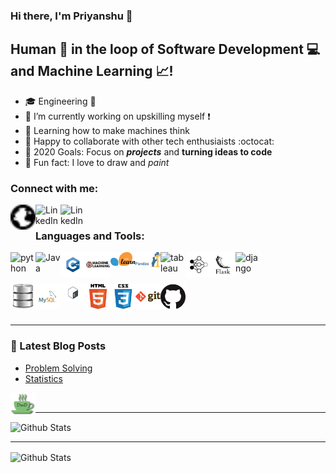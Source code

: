 ### Hi there, I'm Priyanshu 👋

## Human :bust_in_silhouette: in the loop of Software Development :computer: and Machine Learning :chart_with_upwards_trend:!
- :mortar_board: Engineering :star2:
- 🔭 I’m currently working on upskilling myself :exclamation:
- :thought_balloon: Learning how to make machines think 
- 👯 Happy to collaborate with other tech enthusiaists :octocat:
- 🥅 2020 Goals: Focus on **_projects_** and **turning ideas to code**
- :art: Fun fact: I love to draw and _paint_

### Connect with me:

[<img align="left" alt="portfolio" width="40px" src="https://raw.githubusercontent.com/iconic/open-iconic/master/svg/globe.svg" />][website]
[<img align="left" alt="LinkedIn" width="40px" src="https://cdn.jsdelivr.net/npm/simple-icons@v3/icons/linkedin.svg" />][linkedin]
[<img align="left" alt="LinkedIn" width="40px" src="https://img.icons8.com/ios-filled/50/000000/email-open.png" />][email]

<br/>

### Languages and Tools:

<img align="left" alt="python" width="40px" src="https://img.icons8.com/color/48/000000/python.png"/>
<img align="left" alt="Java" width="40px" src="https://img.icons8.com/color/48/000000/java-coffee-cup-logo.png"/>
<img align="left" alt="CPP" width="40px" src="https://github.com/priyanshu7/priyanshu7/blob/master/img/cpp.png"/>
<img align="left" alt="ML" width="40px" src="https://github.com/priyanshu7/priyanshu7/blob/master/img/ml.png"/>
<img align="left" alt="Scikit" width="40px" src="https://github.com/priyanshu7/priyanshu7/blob/master/img/sklearn.png"/>
<img align="left" alt="Pandas" width="40px" src="https://github.com/priyanshu7/priyanshu7/blob/master/img/pandas.png"/>
<img align="left" alt="tableau" width="40px" src="https://img.icons8.com/color/48/000000/tableau-software.png"/>
<img align="left" alt="NN" width="40px" src="https://github.com/priyanshu7/priyanshu7/blob/master/img/neural-net.png"/>
<img align="left" alt="Flask" width="40px" src="https://github.com/priyanshu7/priyanshu7/blob/master/img/flask.png"/>
<img align="left" alt="django" width="40px" src="https://img.icons8.com/ios/50/000000/django.png" />

<br/>
<br/>
<br/>

<img align="left" alt="SQL" width="40px" src="https://github.com/priyanshu7/priyanshu7/blob/master/img/database.png" />
<img align="left" alt="MySQL" width="40px" src="https://raw.githubusercontent.com/github/explore/80688e429a7d4ef2fca1e82350fe8e3517d3494d/topics/mysql/mysql.png" />
<img align="left" alt="Bash" width="40px" src="https://github.com/priyanshu7/priyanshu7/blob/master/img/unix.png"/>
<img align="left" alt="HTML5" width="40px" src="https://raw.githubusercontent.com/github/explore/80688e429a7d4ef2fca1e82350fe8e3517d3494d/topics/html/html.png" />
<img align="left" alt="CSS3" width="40px" src="https://raw.githubusercontent.com/github/explore/80688e429a7d4ef2fca1e82350fe8e3517d3494d/topics/css/css.png" />
<img align="left" alt="Git" width="40px" src="https://raw.githubusercontent.com/github/explore/80688e429a7d4ef2fca1e82350fe8e3517d3494d/topics/git/git.png" />
<img align="left" alt="GitHub" width="40px" src="https://raw.githubusercontent.com/github/explore/78df643247d429f6cc873026c0622819ad797942/topics/github/github.png" />

<br/>
<br/>
<br/>

------

### 📕 Latest Blog Posts 
<!-- BLOG-POST-LIST:START -->
- [Problem Solving](https://www.datewithdata.co.in/blog/categories/problem-solving)
- [Statistics](https://www.datewithdata.co.in/post/how-much-stats-is-too-much-stats)
<!-- BLOG-POST-LIST:END -->

<img align="left" alt="DwD" width="40px" src="https://github.com/priyanshu7/priyanshu7/blob/master/img/dwd.png"/>
<br/>


------

<img align="center" alt="Github Stats" src="https://github-readme-stats.vercel.app/api?username=priyanshu7&show_icons=true&hide_border=true&count_private=true&hide=prs,issues,contribs&theme=dark" />

------

<img align="center" alt="Github Stats" src="https://github-readme-stats.vercel.app/api/top-langs/?username=priyanshu7&layout=compact" />

[website]: https://priyanshu7.github.io/
[linkedin]: https://www.linkedin.com/in/priyanshu7m/
[hackerrank]: https://www.hackerrank.com/mehta7priyanshu
[github]: https://github.com/priyanshu7
[email]: mailto:mehta7priyanshu@gmail.com
